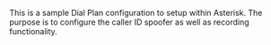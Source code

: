 This is a sample Dial Plan configuration to setup within Asterisk. The purpose is to configure the caller ID spoofer as well as recording functionality. 
